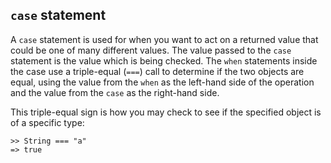 ## `case` statement

A `case` statement is used for when you want to act on a returned value that could be one of many different values. The value passed to the `case` statement is the value which is being checked. The `when` statements inside the case use a triple-equal (`===`) call to determine if the two objects are equal, using the value from the `when` as the left-hand side of the operation and the value from the `case` as the right-hand side. 

This triple-equal sign is how you may check to see if the specified object is of a specific type:

    >> String === "a"
    => true
